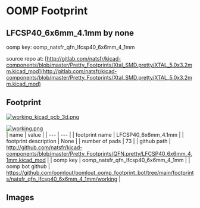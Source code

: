 # OOMP Footprint  
## LFCSP40_6x6mm_4.1mm  by none  
  
oomp key: oomp_natsfr_qfn_lfcsp40_6x6mm_4_1mm  
  
source repo at: [http://gitlab.com/natsfr/kicad-components/blob/master/Pretty_Footprints/Xtal_SMD.pretty/XTAL_5.0x3.2mm.kicad_mod](http://gitlab.com/natsfr/kicad-components/blob/master/Pretty_Footprints/Xtal_SMD.pretty/XTAL_5.0x3.2mm.kicad_mod)  
## Footprint  
  
[![working_kicad_pcb_3d.png](working_kicad_pcb_3d_600.png)](working_kicad_pcb_3d.png)  
  
[![working.png](working_600.png)](working.png)  
| name | value | 
| --- | --- | 
| footprint name | LFCSP40_6x6mm_4.1mm | 
| footprint description | None | 
| number of pads | 73 | 
| github path | http://github.com/natsfr/kicad-components/blob/master/Pretty_Footprints/QFN.pretty/LFCSP40_6x6mm_4.1mm.kicad_mod | 
| oomp key | oomp_natsfr_qfn_lfcsp40_6x6mm_4_1mm | 
| oomp bot github | https://github.com/oomlout/oomlout_oomp_footprint_bot/tree/main/footprints/natsfr_qfn_lfcsp40_6x6mm_4_1mm/working | 
## Images  
